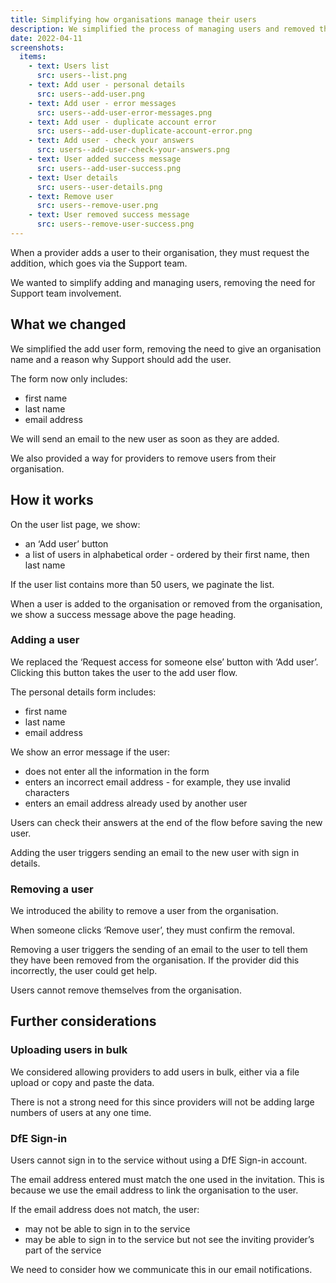 ```yaml
---
title: Simplifying how organisations manage their users
description: We simplified the process of managing users and removed the need for Support team involvement
date: 2022-04-11
screenshots:
  items:
    - text: Users list
      src: users--list.png
    - text: Add user - personal details
      src: users--add-user.png
    - text: Add user - error messages
      src: users--add-user-error-messages.png
    - text: Add user - duplicate account error
      src: users--add-user-duplicate-account-error.png
    - text: Add user - check your answers
      src: users--add-user-check-your-answers.png
    - text: User added success message
      src: users--add-user-success.png
    - text: User details
      src: users--user-details.png
    - text: Remove user
      src: users--remove-user.png
    - text: User removed success message
      src: users--remove-user-success.png
---
```


When a provider adds a user to their organisation, they must request the addition, which goes via the Support team.

We wanted to simplify adding and managing users, removing the need for Support team involvement.

## What we changed

We simplified the add user form, removing the need to give an organisation name and a reason why Support should add the user.

The form now only includes:

- first name
- last name
- email address

We will send an email to the new user as soon as they are added.

We also provided a way for providers to remove users from their organisation.

## How it works

On the user list page, we show:

- an ‘Add user’ button
- a list of users in alphabetical order - ordered by their first name, then last name

If the user list contains more than 50 users, we paginate the list.

When a user is added to the organisation or removed from the organisation, we show a success message above the page heading.

### Adding a user

We replaced the ‘Request access for someone else’ button with ‘Add user’. Clicking this button takes the user to the add user flow.

The personal details form includes:

- first name
- last name
- email address

We show an error message if the user:

- does not enter all the information in the form
- enters an incorrect email address - for example, they use invalid characters
- enters an email address already used by another user

Users can check their answers at the end of the flow before saving the new user.

Adding the user triggers sending an email to the new user with sign in details.

### Removing a user

We introduced the ability to remove a user from the organisation.

When someone clicks ‘Remove user’, they must confirm the removal.

Removing a user triggers the sending of an email to the user to tell them they have been removed from the organisation. If the provider did this incorrectly, the user could get help.

Users cannot remove themselves from the organisation.

## Further considerations

### Uploading users in bulk

We considered allowing providers to add users in bulk, either via a file upload or copy and paste the data.

There is not a strong need for this since providers will not be adding large numbers of users at any one time.

### DfE Sign-in

Users cannot sign in to the service without using a DfE Sign-in account.

The email address entered must match the one used in the invitation. This is because we use the email address to link the organisation to the user.

If the email address does not match, the user:

- may not be able to sign in to the service
- may be able to sign in to the service but not see the inviting provider’s part of the service

We need to consider how we communicate this in our email notifications.
